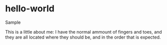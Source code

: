 # hello-world
Sample

This is a little about me: I have the normal ammount of fingers and toes, and they are all located where they should be, and in the order that is expected.  

